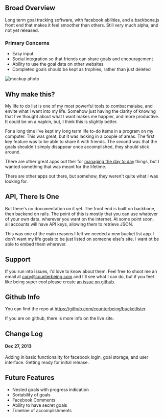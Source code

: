 ## Broad Overview

Long term goal tracking software, with facebook abilities, and a backbone.js front end that makes it feel smoother than others. Still very much alpha, and not yet released.

### Primary Concerns
- Easy input
- Social integration so that friends can share goals and encouragement
- Ability to use the goal data on other websites
- Completed goals should be kept as trophies, rather than just deleted

![mockup photo](https://raw.github.com/counterbeing/bucketlister/master/public/bucketlister_mockup.jpg)

## Why make this?

My life to do list is one of my most powerful tools to combat malaise, and envite what I want into my life. Somehow just having the clarity of knowing that I've thought about what I want makes me happier, and more productive. It could be on a napkin, but, I think this is slightly better.

For a long time I've kept my long term life to-do items in a program on my computer. This was great, but it was lacking in a couple of areas. The first key feature was to be able to share it with friends. The second was that the goals shouldn't simply disappear once accomplished, they should stick around.

There are other great apps out ther for [managing the day to day](http://lift.do) things, but I wanted something that was meant for the lifetime. 

There are other apps out there, but somehow, they weren't quite what I was looking for.

## API, There Is One
But there's no documentation on it yet. The front end is built on backbone, then backend on rails. The point of this is mostly that you can use whatever of your own data, wherever you want on the internet. At some point soon, all accounts will have API keys, allowing them to retrieve JSON.

This was one of the main reasons I felt we needed a new bucket list app. I don't want my life goals to be just listed on someone else's site. I want ot be able to embed them wherever. 

## Support
If you run into issues, I'd love to know about them. Feel free to shoot me an email at <a href="mailto:cory@counterbeing.com">cory@counterbeing.com</a> and I'll see what I can do, but if you feel like being super cool please create [an issue on github](https://github.com/counterbeing/bucketlister/issues).


## Github Info
You can find the repo at https://github.com/counterbeing/bucketlister

If you are on github, there is more info on the live site. 

## Change Log
#### Dec 27, 2013
Adding in basic functionality for facebook login, goal storage, and user interface. Getting ready for initial release. 


## Future Features

- Nested goals with progress indication
- Sortability of goals
- Facebook Comments
- Ability to have secret goals
- Timeline of accomplishments


